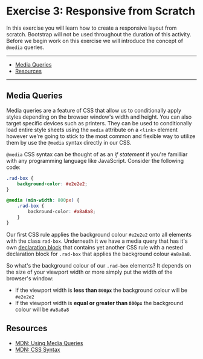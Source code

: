 # Exercise 3: Responsive from Scratch

In this exercise you will learn how to create a responsive layout from scratch. Bootstrap will not be used throughout the duration of this activity. Before we begin work on this exercise we will introduce the concept of `@media` queries.

***
- [Media Queries](#media-queries)
- [Resources](#resources)
***




## Media Queries

Media queries are a feature of CSS that allow us to conditionally apply styles depending on the browser window's width and height. You can also target specific devices such as printers. They can be used to conditionally load entire style sheets using the `media` attribute on a `<link>` element however we're going to stick to the most common and flexible way to utilize them by use the `@media` syntax directly in our CSS.

`@media` CSS syntax can be thought of as an _if statement_ if you're familliar with any programming language like JavaScript. Consider the following code:

```css
.rad-box {
	background-color: #e2e2e2;
}

@media (min-width: 800px) {
	.rad-box {
		backround-color: #a8a8a8;
	}
}
```

Our first CSS rule applies the background colour `#e2e2e2` onto all elements with the class `rad-box`. Underneath it we have a media query that has it's own [declaration block](https://developer.mozilla.org/en-US/docs/Learn/CSS/Introduction_to_CSS/Syntax#CSS_declaration_blocks) that contains yet another CSS rule with a nested declaration block for `.rad-box` that applies the background colour `#a8a8a8`.

So what's the background colour of our `.rad-box` elements? It depends on the size of your viewport width or more simply put the width of the browser's window:

- If the viewport width is **less than `800px`** the background colour will be `#e2e2e2`
- If the viewport width is **equal or greater than `800px`** the background colour will be `#a8a8a8`




## Resources

- [MDN: Using Media Queries](https://developer.mozilla.org/en-US/docs/Web/CSS/Media_Queries/Using_media_queries)
- [MDN: CSS Syntax](https://developer.mozilla.org/en-US/docs/Learn/CSS/Introduction_to_CSS/Syntax)
